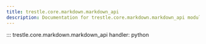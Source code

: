```yaml
---
title: trestle.core.markdown.markdown_api
description: Documentation for trestle.core.markdown.markdown_api module
---
```


::: trestle.core.markdown.markdown_api
handler: python
